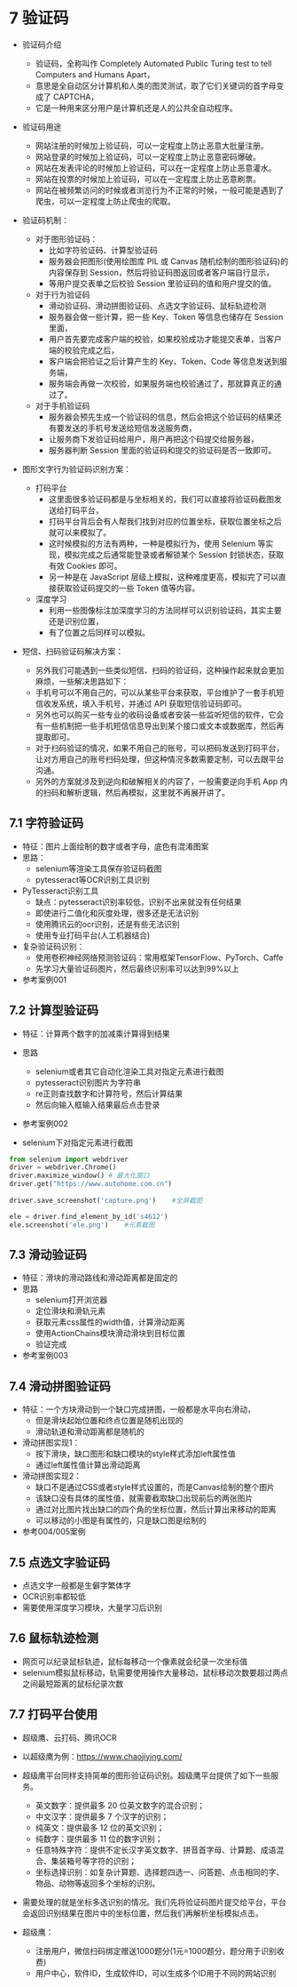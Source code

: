 # 7 验证码
- 验证码介绍
    - 验证码，全称叫作 Completely Automated Public Turing test to tell Computers and Humans Apart，
    - 意思是全自动区分计算机和人类的图灵测试，取了它们关键词的首字母变成了 CAPTCHA，
    - 它是一种用来区分用户是计算机还是人的公共全自动程序。

- 验证码用途
    - 网站注册的时候加上验证码，可以一定程度上防止恶意大批量注册。
    - 网站登录的时候加上验证码，可以一定程度上防止恶意密码爆破。
    - 网站在发表评论的时候加上验证码，可以在一定程度上防止恶意灌水。
    - 网站在投票的时候加上验证码，可以在一定程度上防止恶意刷票。
    - 网站在被频繁访问的时候或者浏览行为不正常的时候，一般可能是遇到了爬虫，可以一定程度上防止爬虫的爬取。

- 验证码机制：
    - 对于图形验证码：
        - 比如字符验证码、计算型验证码
        - 服务器会把图形(使用绘图库 PIL 或 Canvas 随机绘制的图形验证码)的内容保存到 Session，然后将验证码图返回或者客户端自行显示，
        - 等用户提交表单之后校验 Session 里验证码的值和用户提交的值。
    - 对于行为验证码
        - 滑动验证码、滑动拼图验证码、点选文字验证码、鼠标轨迹检测
        - 服务器会做一些计算，把一些 Key、Token 等信息也储存在 Session 里面，
        - 用户首先要完成客户端的校验，如果校验成功才能提交表单，当客户端的校验完成之后，
        - 客户端会把验证之后计算产生的 Key、Token、Code 等信息发送到服务端，
        - 服务端会再做一次校验，如果服务端也校验通过了，那就算真正的通过了。
    - 对于手机验证码
        - 服务器会预先生成一个验证码的信息，然后会把这个验证码的结果还有要发送的手机号发送给短信发送服务商，
        - 让服务商下发验证码给用户，用户再把这个码提交给服务器，
        - 服务器判断 Session 里面的验证码和提交的验证码是否一致即可。

- 图形文字行为验证码识别方案：
    - 打码平台
        - 这里面很多验证码都是与坐标相关的，我们可以直接将验证码截图发送给打码平台，
        - 打码平台背后会有人帮我们找到对应的位置坐标，获取位置坐标之后就可以来模拟了。
        - 这时候模拟的方法有两种，一种是模拟行为，使用 Selenium 等实现，模拟完成之后通常能登录或者解锁某个 Session 封锁状态，获取有效 Cookies 即可。
        - 另一种是在 JavaScript 层级上模拟，这种难度更高，模拟完了可以直接获取验证码提交的一些 Token 值等内容。
    - 深度学习
        - 利用一些图像标注加深度学习的方法同样可以识别验证码，其实主要还是识别位置，
        - 有了位置之后同样可以模拟。

- 短信、扫码验证码解决方案：
    - 另外我们可能遇到一些类似短信、扫码的验证码，这种操作起来就会更加麻烦，一些解决思路如下：
    - 手机号可以不用自己的，可以从某些平台来获取，平台维护了一套手机短信收发系统，填入手机号，并通过 API 获取短信验证码即可。
    - 另外也可以购买一些专业的收码设备或者安装一些监听短信的软件，它会有一些机制把一些手机短信信息导出到某个接口或文本或数据库，然后再提取即可。
    - 对于扫码验证的情况，如果不用自己的账号，可以把码发送到打码平台，让对方用自己的账号扫码处理，但这种情况多数需要定制，可以去跟平台沟通。
    - 另外的方案就涉及到逆向和破解相关的内容了，一般需要逆向手机 App 内的扫码和解析逻辑，然后再模拟，这里就不再展开讲了。


## 7.1 字符验证码
- 特征：图片上面绘制的数字或者字母，底色有混淆图案
- 思路：
    - selenium等渲染工具保存验证码截图
    - pytesseract等OCR识别工具识别
- PyTesseract识别工具
    - 缺点：pytesseract识别率较低，识别不出来就没有任何结果
    - 即使进行二值化和灰度处理，很多还是无法识别
    - 使用腾讯云的ocr识别，还是有些无法识别
    - 使用专业打码平台(人工机器结合)
- 复杂验证码识别：
    - 使用卷积神经网络预测验证码：常用框架TensorFlow、PyTorch、Caffe
    - 先学习大量验证码图片，然后最终识别率可以达到99%以上
- 参考案例001

## 7.2 计算型验证码
- 特征：计算两个数字的加减乘计算得到结果
- 思路
    - selenium或者其它自动化渲染工具对指定元素进行截图
    - pytesseract识别图片为字符串
    - re正则查找数字和计算符号，然后计算结果
    - 然后向输入框输入结果最后点击登录
- 参考案例002

- selenium下对指定元素进行截图
```python
from selenium import webdriver
driver = webdriver.Chrome()
driver.maximize_window() # 最大化窗口
driver.get("https://www.autohome.com.cn")
 
driver.save_screenshot('capture.png')    #全屏截图

ele = driver.find_element_by_id('s4612')
ele.screenshot('ele.png')    #元素截图
```

## 7.3 滑动验证码
- 特征：滑块的滑动路线和滑动距离都是固定的
- 思路
    - selenium打开浏览器
    - 定位滑块和滑轨元素
    - 获取元素css属性的width值，计算滑动距离
    - 使用ActionChains模块滑动滑块到目标位置
    - 验证完成
- 参考案例003

## 7.4 滑动拼图验证码
- 特征：一个方块滑动到一个缺口完成拼图，一般都是水平向右滑动，
    - 但是滑块起始位置和终点位置是随机出现的
    - 滑动轨道和滑动距离都是随机的
- 滑动拼图实现1：
    - 按下滑块，缺口图形和缺口模块的style样式添加left属性值
    - 通过left属性值计算出滑动距离
- 滑动拼图实现2：
    - 缺口不是通过CSS或者style样式设置的，而是Canvas绘制的整个图片
    - 该缺口没有具体的属性值，就需要截取缺口出现前后的两张图片
    - 通过对比图片找出缺口的四个角的坐标位置，然后计算出来移动的距离
    - 可以移动的小图是有属性的，只是缺口图是绘制的
- 参考004/005案例

## 7.5 点选文字验证码
- 点选文字一般都是生僻字繁体字
- OCR识别率都较低
- 需要使用深度学习模块，大量学习后识别

## 7.6 鼠标轨迹检测
- 网页可以纪录鼠标轨迹，鼠标每移动一个像素就会纪录一次坐标值
- selenium模拟鼠标移动，轨需要使用操作大量移动，鼠标移动次数要超过两点之间最短距离的鼠标纪录次数

## 7.7 打码平台使用
- 超级鹰、云打码、腾讯OCR
- 以超级鹰为例：https://www.chaojiying.com/

- 超级鹰平台同样支持简单的图形验证码识别。超级鹰平台提供了如下一些服务。
    - 英文数字：提供最多 20 位英文数字的混合识别；
    - 中文汉字：提供最多 7 个汉字的识别；
    - 纯英文：提供最多 12 位的英文识别；
    - 纯数字：提供最多 11 位的数字识别；
    - 任意特殊字符：提供不定长汉字英文数字、拼音首字母、计算题、成语混合、集装箱号等字符的识别；
    - 坐标选择识别：如复杂计算题、选择题四选一、问答题、点击相同的字、物品、动物等返回多个坐标的识别。

- 需要处理的就是坐标多选识别的情况。我们先将验证码图片提交给平台，平台会返回识别结果在图片中的坐标位置，然后我们再解析坐标模拟点击。    
    
- 超级鹰：
    - 注册用户，微信扫码绑定赠送1000题分(1元=1000题分，题分用于识别收费)
    - 用户中心，软件ID，生成软件ID，可以生成多个ID用于不同的网站识别
    

